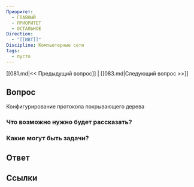 ```yaml
---
Приоритет:
  - ГЛАВНЫЙ
  - ПРИОРИТЕТ
  - ОСТАЛЬНОЕ
Direction:
  - "[[ИВТ]]" 
Discipline: Компьютерные сети 
tags:
  - пусто
---
```

[[081.md|<< Предыдущий вопрос]] | [[083.md|Следующий вопрос >>]]
## Вопрос

Конфигурирование протокола покрывающего дерева

### Что возможно нужно будет рассказать?

### Какие могут быть задачи?

## Ответ

## Ссылки
